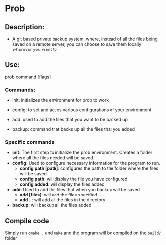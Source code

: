 # Prob

## Description:

* A git based private backup system, where, instead of all the files being saved on a remote server, you can choose to save them locally wherever you want to 

## Use:
prob command [flags]

### Commands:

* init: initializes the environment for prob to work

* config: to set and acces various configurations of your environment

* add: used to add the files that you want to be backed up

* backup: command that backs up all the files that you added

### Specific commands: 
* <strong>init</strong>: The first step to initialize the prob environment. Creates a folder where all the files needed will be saved. 
* <strong>config</strong>: Used to configure necessary information for the program to run.
	* <strong>config path [path]</strong>: configures the path to the folder where the files will be saved
	* <strong>config path</strong>: will display the file you have configured
	* <strong>config added</strong>: will display the files added
* <strong>add</strong>: Used to add the files that when you backup will be saved
	* <strong>add [files]</strong>: will add the files specified
	* <strong>add .</strong> : will add all the files in the directory
* <strong>backup</strong>: will backup all the files added


## Compile code
Simply run `cmake .` and `make` and the program will be compiled on the `build/` folder